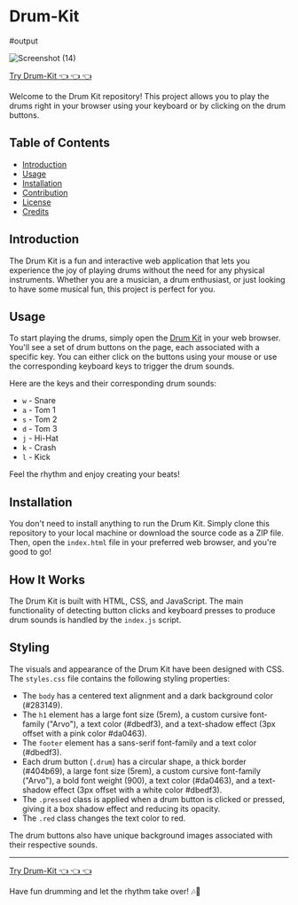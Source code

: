 # Drum-Kit

#output

![Screenshot (14)](https://github.com/saurabhalagdeve/Drum-Kit/assets/127332934/c46b0107-8bd9-4b26-9f64-e5d4420c341e)

[Try Drum-Kit 👈 👈 👈 ](https://saurabhalagdeve.github.io/Drum-Kit/)

Welcome to the Drum Kit repository! This project allows you to play the drums right in your browser using your keyboard or by clicking on the drum buttons.

## Table of Contents
- [Introduction](#introduction)
- [Usage](#usage)
- [Installation](#installation)
- [Contribution](#contribution)
- [License](#license)
- [Credits](#credits)

## Introduction
The Drum Kit is a fun and interactive web application that lets you experience the joy of playing drums without the need for any physical instruments. Whether you are a musician, a drum enthusiast, or just looking to have some musical fun, this project is perfect for you.

## Usage
To start playing the drums, simply open the [Drum Kit](https://your-drum-kit-url) in your web browser. You'll see a set of drum buttons on the page, each associated with a specific key. You can either click on the buttons using your mouse or use the corresponding keyboard keys to trigger the drum sounds.

Here are the keys and their corresponding drum sounds:

- `w` - Snare
- `a` - Tom 1
- `s` - Tom 2
- `d` - Tom 3
- `j` - Hi-Hat
- `k` - Crash
- `l` - Kick

Feel the rhythm and enjoy creating your beats!

## Installation
You don't need to install anything to run the Drum Kit. Simply clone this repository to your local machine or download the source code as a ZIP file. Then, open the `index.html` file in your preferred web browser, and you're good to go!

## How It Works
The Drum Kit is built with HTML, CSS, and JavaScript. The main functionality of detecting button clicks and keyboard presses to produce drum sounds is handled by the `index.js` script.

## Styling
The visuals and appearance of the Drum Kit have been designed with CSS. The `styles.css` file contains the following styling properties:

- The `body` has a centered text alignment and a dark background color (#283149).
- The `h1` element has a large font size (5rem), a custom cursive font-family ("Arvo"), a text color (#dbedf3), and a text-shadow effect (3px offset with a pink color #da0463).
- The `footer` element has a sans-serif font-family and a text color (#dbedf3).
- Each drum button (`.drum`) has a circular shape, a thick border (#404b69), a large font size (5rem), a custom cursive font-family ("Arvo"), a bold font weight (900), a text color (#da0463), and a text-shadow effect (3px offset with a white color #dbedf3).
- The `.pressed` class is applied when a drum button is clicked or pressed, giving it a box shadow effect and reducing its opacity.
- The `.red` class changes the text color to red.

The drum buttons also have unique background images associated with their respective sounds.

---

[Try Drum-Kit 👈 👈 👈 ](https://saurabhalagdeve.github.io/Drum-Kit/)

Have fun drumming and let the rhythm take over! 🎶🥁
